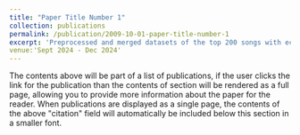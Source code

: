 ```yaml
---
title: "Paper Title Number 1"
collection: publications
permalink: /publication/2009-10-01-paper-title-number-1
excerpt: 'Preprocessed and merged datasets of the top 200 songs with economic and happiness metrics using PySpark on AWS EMR, retrieving lyrics via the Genius API and caching data in AWS S3. Applied Hugging Face models to analyze emotions in song lyrics across 25+ languages, uncovering patterns in sentiment, language, and their influence on global music trends. Designed an interactive Power BI dashboard to showcase insights on how economic trends, happiness, and sentiment impact song popularity across countries and years.'
venue:'Sept 2024 - Dec 2024'
---
```


The contents above will be part of a list of publications, if the user clicks the link for the publication than the contents of section will be rendered as a full page, allowing you to provide more information about the paper for the reader. When publications are displayed as a single page, the contents of the above "citation" field will automatically be included below this section in a smaller font.